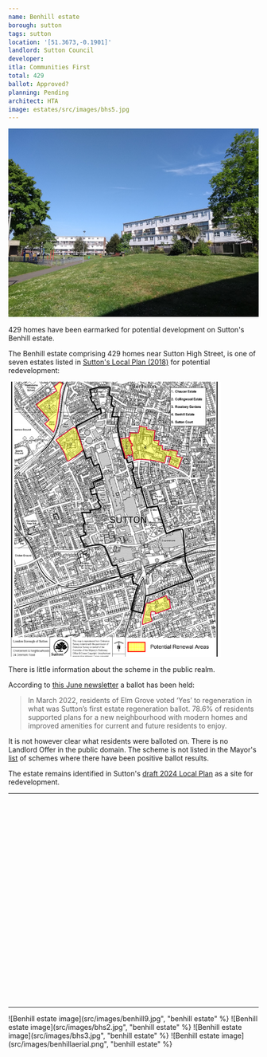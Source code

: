 ```yaml
---
name: Benhill estate 
borough: sutton
tags: sutton
location: '[51.3673,-0.1901]'
landlord: Sutton Council
developer:
itla: Communities First
total: 429
ballot: Approved?
planning: Pending
architect: HTA
image: estates/src/images/bhs5.jpg
---
```

![Benhill estate image](src/images/bhs5.jpg)

429 homes have been earmarked for potential development on Sutton's Benhill estate.

The Benhill estate comprising 429 homes near Sutton High Street, is one of seven estates listed in [Sutton's Local Plan (2018)](https://drive.google.com/file/d/1MdX6GlaHDoBdG6CTsvjFaIuPtIa9id5O/view) for potential redevelopment:

![Benhill estate image](src/images/suttonplan.png)

There is little information about the scheme in the public realm.

According to [this June newsletter](https://www.sutton.gov.uk/documents/20124/453607/SUT-BEN_RegenNewsletter_JUNE_edition_web_AW.pdf/bec92b34-34b2-130f-2e60-f7425e4a70c2?t=1654609076766) a ballot has been held:

>In March 2022, residents of Elm Grove voted ‘Yes’ to regeneration in what was Sutton’s first estate regeneration ballot. 78.6% of residents supported plans for a new neighbourhood with modern homes and improved amenities for current and future residents to enjoy.

It is not however clear what residents were balloted on. There is no Landlord Offer in the public domain. The scheme is not listed in the Mayor's [list](https://www.london.gov.uk/sites/default/files/2023-10/list-of-positive-ballot-9-October%202023.pdf) of schemes where there have been positive ballot results.

The estate remains identified in Sutton's [draft 2024 Local Plan](https://www.sutton.gov.uk/documents/d/guest/local-plan-issues-and-preferred-options-2024-) as a site for redevelopment.

---

<!------------THE CODE BELOW RENDERS THE MAP - DO NOT EDIT! ---------------------------->

<div id="map" style="width: 100%; height: 400px;"></div>

<script>
  var map = L.map('map').setView({{ location }}, 13);
  L.tileLayer('https://tile.openstreetmap.org/{z}/{x}/{y}.png', {
  maxZoom: 19,
attribution: '&copy; <a href="http://www.openstreetmap.org/copyright">OpenStreetMap</a>'
}).addTo(map);
var circle = L.circle({{ location }}, {
    color: 'red',
    fillColor: '#f03',
    fillOpacity: 0.5,
    radius: 500
}).addTo(map);
</script>

---

![Benhill estate image](src/images/benhill9.jpg", "benhill estate" %}
![Benhill estate image](src/images/bhs2.jpg", "benhill estate" %}
![Benhill estate image](src/images/bhs3.jpg", "benhill estate" %}
![Benhill estate image](src/images/benhillaerial.png", "benhill estate" %}